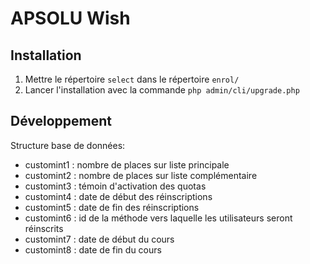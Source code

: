 APSOLU Wish
===============

Installation
------------

1. Mettre le répertoire `select` dans le répertoire `enrol/`
2. Lancer l'installation avec la commande `php admin/cli/upgrade.php`

Développement
-------------

Structure base de données:
- customint1 : nombre de places sur liste principale
- customint2 : nombre de places sur liste complémentaire
- customint3 : témoin d'activation des quotas
- customint4 : date de début des réinscriptions
- customint5 : date de fin des réinscriptions
- customint6 : id de la méthode vers laquelle les utilisateurs seront réinscrits
- customint7 : date de début du cours
- customint8 : date de fin du cours
